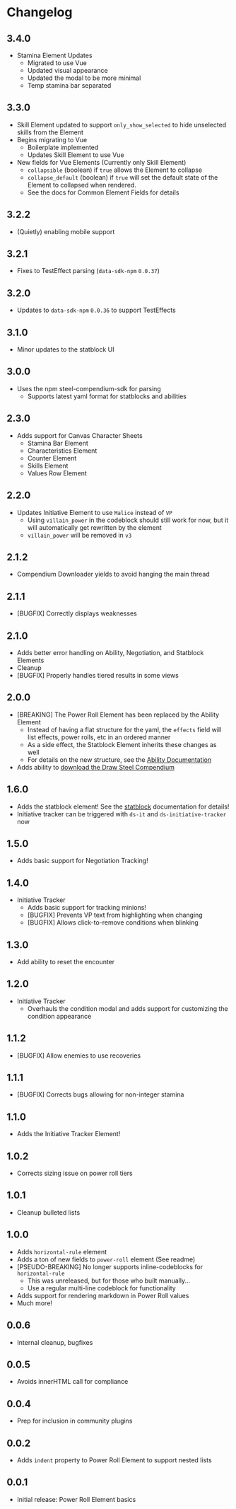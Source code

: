 # Changelog

## 3.4.0

- Stamina Element Updates
  - Migrated to use Vue
  - Updated visual appearance
  - Updated the modal to be more minimal
  - Temp stamina bar separated

## 3.3.0

- Skill Element updated to support `only_show_selected` to hide unselected skills from the Element
- Begins migrating to Vue
  - Boilerplate implemented
  - Updates Skill Element to use Vue
- New fields for Vue Elements (Currently only Skill Element)
  - `collapsible` (boolean) if `true` allows the Element to collapse
  - `collapse_default` (boolean) if `true` will set the default state of the Element to collapsed when rendered.
  - See the docs for Common Element Fields for details
    
## 3.2.2

- (Quietly) enabling mobile support

## 3.2.1

- Fixes to TestEffect parsing (`data-sdk-npm` `0.0.37`)

## 3.2.0

- Updates to `data-sdk-npm` `0.0.36` to support TestEffects 

## 3.1.0

- Minor updates to the statblock UI

## 3.0.0

- Uses the npm steel-compendium-sdk for parsing
  - Supports latest yaml format for statblocks and abilities

## 2.3.0

- Adds support for Canvas Character Sheets
  - Stamina Bar Element
  - Characteristics Element
  - Counter Element
  - Skills Element
  - Values Row Element

## 2.2.0

- Updates Initiative Element to use `Malice` instead of `VP`
  - Using `villain_power` in the codeblock should still work for now, but it will automatically get rewritten by the element
  - `villain_power` will be removed in `v3`

## 2.1.2

- Compendium Downloader yields to avoid hanging the main thread

## 2.1.1

- [BUGFIX] Correctly displays weaknesses

## 2.1.0

- Adds better error handling on Ability, Negotiation, and Statblock Elements
- Cleanup
- [BUGFIX] Properly handles tiered results in some views

## 2.0.0

- [BREAKING] The Power Roll Element has been replaced by the Ability Element
  - Instead of having a flat structure for the yaml, the `effects` field will list effects, power rolls, etc in an ordered manner
  - As a side effect, the Statblock Element inherits these changes as well
  - For details on the new structure, see the [Ability Documentation](./docs/Abilities.md) 
- Adds ability to [download the Draw Steel Compendium](./docs/compendium-downloader.md)

## 1.6.0

- Adds the statblock element! See the [statblock](./docs/statblock.md) documentation for details!
- Initiative tracker can be triggered with `ds-it` and `ds-initiative-tracker` now

## 1.5.0

- Adds basic support for Negotiation Tracking!

## 1.4.0

- Initiative Tracker
  - Adds basic support for tracking minions!
  - [BUGFIX] Prevents VP text from highlighting when changing
  - [BUGFIX] Allows click-to-remove conditions when blinking

## 1.3.0

- Add ability to reset the encounter

## 1.2.0

- Initiative Tracker
  - Overhauls the condition modal and adds support for customizing the condition appearance 

## 1.1.2

- [BUGFIX] Allow enemies to use recoveries

## 1.1.1

- [BUGFIX] Corrects bugs allowing for non-integer stamina

## 1.1.0

- Adds the Initiative Tracker Element!

## 1.0.2

- Corrects sizing issue on power roll tiers

## 1.0.1

- Cleanup bulleted lists

## 1.0.0

- Adds `horizontal-rule` element
- Adds a ton of new fields to `power-roll` element (See readme)
- [PSEUDO-BREAKING] No longer supports inline-codeblocks for `horizontal-rule`
  - This was unreleased, but for those who built manually...
  - Use a regular multi-line codeblock for functionality
- Adds support for rendering markdown in Power Roll values
- Much more!

## 0.0.6

- Internal cleanup, bugfixes

## 0.0.5

- Avoids innerHTML call for compliance

## 0.0.4

- Prep for inclusion in community plugins

## 0.0.2

- Adds `indent` property to Power Roll Element to support nested lists

## 0.0.1

- Initial release: Power Roll Element basics

